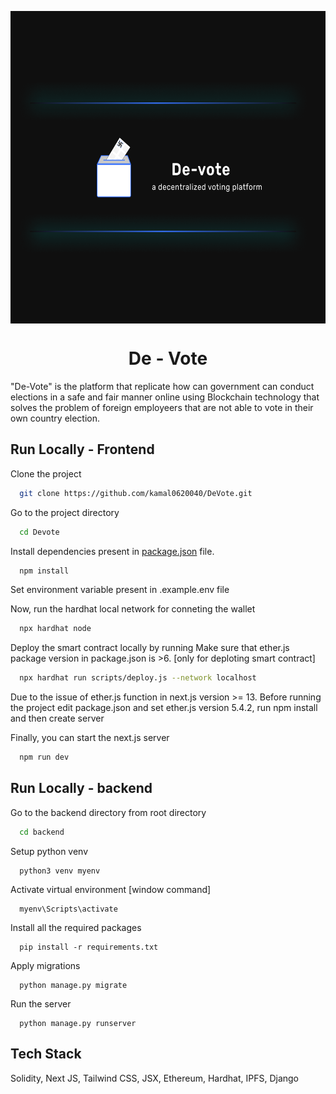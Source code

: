 <p align="center">
        <img src="assets/defaultPost.png" align="center" alt="bookverse-icon" height="500px" width="800px"  />
</p>
<h1 align="center" style="border: 0;">De - Vote </h1>

  "De-Vote" is the platform that replicate how can government can conduct elections in a safe and fair manner online using Blockchain technology that solves the problem of foreign employeers that are not able to vote in their own country election.


## Run Locally - Frontend

Clone the project

```bash
  git clone https://github.com/kamal0620040/DeVote.git
```

Go to the project directory

```bash
  cd Devote
```
Install dependencies present in [package.json](https://github.com/kamal0620040/DeVote/blob/master/package.json) file.

```bash
  npm install
```

Set environment variable present in .example.env file

Now, run the hardhat local network for conneting the wallet

```bash
  npx hardhat node
```

Deploy the smart contract locally by running
Make sure that ether.js package  version in package.json is >6. [only for deploting smart contract]
```bash
  npx hardhat run scripts/deploy.js --network localhost
```

Due to the issue of ether.js function in next.js version >= 13. Before running the project edit package.json and set ether.js version 5.4.2, run npm install and then create server

Finally, you can start the next.js server
```bash
  npm run dev
```

## Run Locally - backend

Go to the backend directory from root directory

```bash
  cd backend
```
Setup python venv
```
  python3 venv myenv
```

Activate virtual environment [window command]
```
  myenv\Scripts\activate
```

Install all the required packages
```
  pip install -r requirements.txt
```

Apply migrations
```
  python manage.py migrate
```

Run the server
```
  python manage.py runserver
```

## Tech Stack
Solidity, Next JS, Tailwind CSS, JSX, Ethereum, Hardhat, IPFS, Django